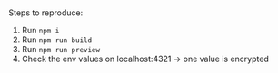 ###

Steps to reproduce:

1. Run `npm i`
2. Run `npm run build`
3. Run `npm run preview`
4. Check the env values on localhost:4321 -> one value is encrypted
